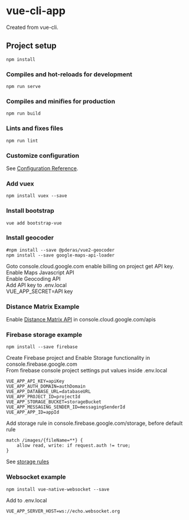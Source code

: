 # vue-cli-app
Created from vue-cli. 

## Project setup
```
npm install
```

### Compiles and hot-reloads for development
```
npm run serve
```

### Compiles and minifies for production
```
npm run build
```

### Lints and fixes files
```
npm run lint
```

### Customize configuration
See [Configuration Reference](https://cli.vuejs.org/config/).

### Add vuex
```
npm install vuex --save
```

### Install bootstrap
```
vue add bootstrap-vue
```

### Install geocoder
```
#npm install --save @pderas/vue2-geocoder
npm install --save google-maps-api-loader
```
Goto console.cloud.google.com enable billing on project get API key.  
Enable Maps Javascript API  
Enable Geocoding API  
Add API key to .env.local  
VUE_APP_SECRET=API key  

### Distance Matrix Example 
Enable [Distance Matrix API](https://developers.google.com/maps/documentation/javascript/distancematrix?hl=en_US) in console.cloud.google.com/apis  

### Firebase storage example 
```
npm install --save firebase
```
Create Firebase project and Enable Storage functionality in console.firebase.google.com  
From firebase console project settings put values inside .env.local
```
VUE_APP_API_KEY=apiKey
VUE_APP_AUTH_DOMAIN=authDomain
VUE_APP_DATABASE_URL=databaseURL
VUE_APP_PROJECT_ID=projectId
VUE_APP_STORAGE_BUCKET=storageBucket
VUE_APP_MESSAGING_SENDER_ID=messagingSenderId
VUE_APP_APP_ID=appId
```

Add storage rule in console.firebase.google.com/storage, before default rule  
```
match /images/{fileName=**} {
    allow read, write: if request.auth != true;
}
```
See [storage rules](https://firebase.google.com/docs/rules/rules-language)

### Websocket example 
```
npm install vue-native-websocket --save
```
Add to .env.local
```
VUE_APP_SERVER_HOST=ws://echo.websocket.org
```